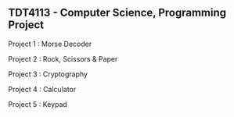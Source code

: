 ## TDT4113 - Computer Science, Programming Project


Project 1 : Morse Decoder

Project 2 : Rock, Scissors & Paper

Project 3 : Cryptography

Project 4 : Calculator

Project 5 : Keypad
